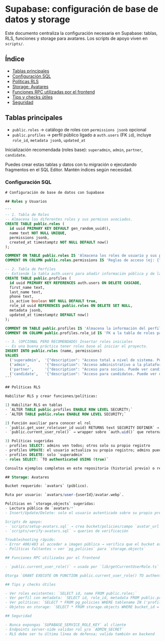 # Supabase: configuración de base de datos y storage

Este documento centraliza la configuración necesaria en Supabase: tablas, RLS, funciones y storage para avatares. Los scripts de apoyo viven en `scripts/`.

## Índice

- [Tablas principales](#tablas-principales)
- [Configuración SQL](#configuración-sql)
- [Políticas RLS](#políticas-rls)
- [Storage: Avatares](#storage-avatares)
- [Funciones RPC utilizadas por el frontend](#funciones-rpc-utilizadas-por-el-frontend)
- [Tips y checks útiles](#tips-y-checks-útiles)
- [Seguridad](#seguridad)

## Tablas principales

- `public.roles` → catálogo de roles con `permissions jsonb` opcional
- `public.profiles` → perfil público ligado a `auth.users` (FK `id`), incluye `role_id`, `metadata jsonb`, `updated_at`

Inicialización recomendada (roles base): `superadmin`, `admin`, `partner`, `candidate`.

Puedes crear estas tablas y datos con tu migración o ejecutando fragmentos en el SQL Editor. Mantén índices según necesidad.

### Configuración SQL

````sql
# Configuración de base de datos con Supabase

## Roles y Usuarios

```
-- 1. Tabla de Roles
-- Almacena los diferentes roles y sus permisos asociados.
CREATE TABLE public.roles (
  id uuid PRIMARY KEY DEFAULT gen_random_uuid(),
  name text NOT NULL UNIQUE,
  permissions jsonb,
  created_at timestamptz NOT NULL DEFAULT now()
);

COMMENT ON TABLE public.roles IS 'Almacena los roles de usuario y sus permisos en formato JSON.';
COMMENT ON COLUMN public.roles.permissions IS 'Reglas de acceso (ej: {"modules": {"articles": ["create", "read"]}}).';

-- 2. Tabla de Perfiles
-- Extiende la tabla auth.users para añadir información pública y de la aplicación.
CREATE TABLE public.profiles (
  id uuid PRIMARY KEY REFERENCES auth.users ON DELETE CASCADE,
  first_name text,
  last_name text,
  phone text,
  is_active boolean NOT NULL DEFAULT true,
  role_id uuid REFERENCES public.roles ON DELETE SET NULL,
  metadata jsonb,
  updated_at timestamptz DEFAULT now()
);

COMMENT ON TABLE public.profiles IS 'Almacena la información del perfil público de un usuario, vinculada a auth.users.';
COMMENT ON COLUMN public.profiles.role_id IS 'FK a la tabla de roles para definir los permisos del usuario.';

-- 3. (OPCIONAL PERO RECOMENDADO) Insertar roles iniciales
-- Es una buena práctica tener roles base al iniciar el proyecto.
INSERT INTO public.roles (name, permissions)
VALUES
  ('superadmin',  '{"description": "Acceso total a nivel de sistema. Puede gestionar admins."}'),
  ('admin',       '{"description": "Acceso administrativo a la plataforma. Gestiona partners y candidatos."}'),
  ('partner',     '{"description": "Acceso para socios. Puede ver candidatos y gestionar sus propias ofertas."}'),
  ('candidate',   '{"description": "Acceso para candidatos. Puede ver ofertas y gestionar su perfil."}');
```

## Políticas RLS

Habilitar RLS y crear funciones/políticas:

1) Habilitar RLS en tablas
- `ALTER TABLE public.profiles ENABLE ROW LEVEL SECURITY;`
- `ALTER TABLE public.roles ENABLE ROW LEVEL SECURITY;`

2) Función auxiliar para conocer el rol
- `public.get_user_role(user_id uuid) RETURNS text SECURITY DEFINER` → lee `profiles`↔`roles`
- `public.current_user_role()` → wrapper sobre `auth.uid()` que retorna el nombre del rol

3) Políticas sugeridas
- profiles SELECT: admins ven todos; otros solo su propio registro
- profiles UPDATE: el usuario actualiza su propio registro; admins pueden actualizar cualquiera
- profiles DELETE: solo `superadmin`
- roles SELECT: `TO authenticated USING (true)`

Consulta ejemplos completos en este repositorio (historial previo) o reusa tus migraciones. Si necesitas copiar/pegar, crea un script SQL con estas piezas para tu entorno.

## Storage: Avatares

Bucket requerido: `avatars` (público).

Ruta por usuario: `avatars/user-{userId}/avatar.webp`.

Políticas en `storage.objects` sugeridas:
- Lectura pública de `avatars/*`
- Insert/Update/Delete: solo el usuario autenticado sobre su propio prefijo `user-{auth.uid()}/...`

Scripts de apoyo:
- `scripts/setup-avatars.sql` → crea bucket/policies/campo `avatar_url` y políticas necesarias
- `scripts/verify-avatars.sql` → queries de verificación

Troubleshooting rápido:
- Error 400/403 al acceder a imagen pública → verifica que el bucket exista y sea público; vuelve a ejecutar `setup-avatars.sql`
- Políticas faltantes → ver `pg_policies` para `storage.objects`

## Funciones RPC utilizadas por el frontend

- `public.current_user_role()` → usada por `lib/getCurrentUserRole.ts`

Otorga `GRANT EXECUTE ON FUNCTION public.current_user_role() TO authenticated;` y revoca de `PUBLIC`.

## Tips y checks útiles

- Ver roles existentes: `SELECT id, name FROM public.roles;`
- Ver perfil con metadata: `SELECT id, role_id, metadata FROM public.profiles LIMIT 10;`
- Ver políticas: `SELECT * FROM pg_policies WHERE tablename IN ('profiles','roles');`
- Objetos en storage: `SELECT * FROM storage.objects WHERE bucket_id = 'avatars' ORDER BY created_at DESC;`

## Seguridad

- Nunca expongas `SUPABASE_SERVICE_ROLE_KEY` al cliente
- Endpoints server-side validan rol y/o `ADMIN_SECRET`
- RLS debe ser tu última línea de defensa; valida también en backend
````